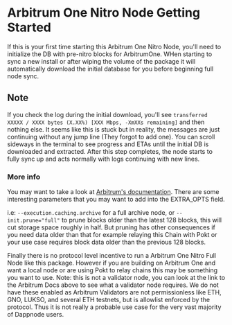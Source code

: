 
# Arbitrum One Nitro Node Getting Started

If this is your first time starting this Arbitrum One Nitro Node, you'll need to initialize the DB with pre-nitro blocks for ArbitrumOne. 
WHen starting to sync a new install or after wiping the volume of the package it will automatically download the initial database for you before beginning full node sync.

## Note

If you check the log during the initial download, you'll see `transferred XXXXX / XXXX bytes (X.XX%) [XXX Mbps, -XmXXs remaining]` and then nothing else. 
It seems like this is stuck but in reality, the messages are just continuing without any jump line (They forgot to add one). 
You can scroll sideways in the terminal to see progress and ETAs until the initial DB is downloaded and extracted. 
After this step completes, the node starts to fully sync up and acts normally with logs continuing with new lines.

### More info

You may want to take a look at [Arbitrum's documentation](https://docs.arbitrum.io/node-running/how-tos/running-a-full-node#optional-parameters). 
There are some interesting parameters that you may want to add into the EXTRA_OPTS field.

i.e: `--execution.caching.archive` for a full archive node, or `--init.prune="full"` to prune blocks older than the latest 128 blocks, this will cut storage space roughly in half. 
But pruning has other consequences if you need data older than that for example relaying this Chain with Pokt or your use case requires block data older than the previous 128 blocks.

Finally there is no protocol level incentive to run a Arbitrum One Nitro Full Node like this package.
However if you are building on Arbitrum One and want a local node or are using Pokt to relay chains this may be something you want to use.
Note: this is not a validator node, you can look at the link to the Arbitrum Docs above to see what a validator node requires.
We do not have these enabled as Arbitrum Validators are not permissionless like ETH, GNO, LUKSO, and several ETH testnets, but is allowlist enforced by the protocol.
Thus it is not really a probable use case for the very vast majority of Dappnode users.
